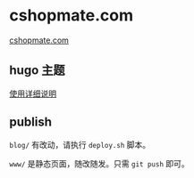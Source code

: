 # cshopmate.com

[cshopmate.com](https://cshopmate.com)

## hugo 主题

[使用详细说明](https://olowolo.com/post/hugo-quick-start/#%E5%86%85%E5%AE%B9%E6%91%98%E8%A6%81)

## publish

`blog/` 有改动，请执行 `deploy.sh` 脚本。

`www/` 是静态页面，随改随发。只需 `git push` 即可。
